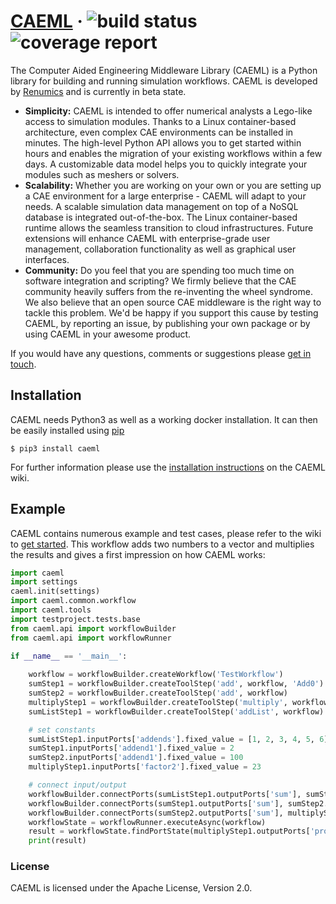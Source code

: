 # [CAEML](https://www.renumics.com/caeml) &middot; ![build status](http://141.3.89.94:10080/markus.stoll/CAEML/badges/master/build.svg) ![coverage report](http://141.3.89.94:10080/markus.stoll/CAEML/badges/master/coverage.svg?job=test)

The Computer Aided Engineering Middleware Library (CAEML) is a Python library for building and running simulation workflows. CAEML is developed by [Renumics](http://www.renumics.com) and is currently in beta state.


* **Simplicity:** CAEML is intended to offer numerical analysts a Lego-like access to simulation modules. Thanks to a Linux container-based architecture, even complex CAE environments can be installed in minutes. The high-level Python API allows you to get started within hours and enables the migration of your existing workflows within a few days. A customizable data model helps you to quickly integrate your modules such as meshers or solvers. 
* **Scalability:** Whether you are working on your own or you are setting up a CAE environment for a large enterprise - CAEML will adapt to your needs. A scalable simulation data management on top of a NoSQL database is integrated out-of-the-box. The Linux container-based runtime allows the seamless transition to cloud infrastructures. Future extensions will enhance CAEML with enterprise-grade user management, collaboration functionality as well as graphical user interfaces.
* **Community:** Do you feel that you are spending too much time on software integration and scripting? We firmly believe that the CAE community heavily suffers from the re-inventing the wheel syndrome. We also believe that an open source CAE middleware is the right way to tackle this problem. We'd be happy if you support this cause by testing CAEML, by reporting an issue, by publishing your own package or by using CAEML in your awesome product.

If you would have any questions, comments or suggestions please [get in touch](info@renumics.com).

## Installation

CAEML needs Python3 as well as a working docker installation. It can then be easily installed using [pip](https://pypi.python.org/pypi)
```commandline
$ pip3 install caeml
```

For further information please use the [installation instructions](https://github.com/Renumics/CAEML/wiki/getting-started) on the CAEML wiki.

## Example

CAEML contains numerous example and test cases, please refer to the wiki to [get started](https://github.com/Renumics/CAEML/wiki/getting-started). This workflow adds two numbers to a vector and multiplies the results and gives a first impression on how CAEML works:

```python
import caeml
import settings
caeml.init(settings)
import caeml.common.workflow
import caeml.tools
import testproject.tests.base
from caeml.api import workflowBuilder
from caeml.api import workflowRunner

if __name__ == '__main__':
    
    workflow = workflowBuilder.createWorkflow('TestWorkflow')
    sumStep1 = workflowBuilder.createToolStep('add', workflow, 'Add0')
    sumStep2 = workflowBuilder.createToolStep('add', workflow)
    multiplyStep1 = workflowBuilder.createToolStep('multiply', workflow, 'finalMulti')
    sumListStep1 = workflowBuilder.createToolStep('addList', workflow)

    # set constants
    sumListStep1.inputPorts['addends'].fixed_value = [1, 2, 3, 4, 5, 6]
    sumStep1.inputPorts['addend1'].fixed_value = 2
    sumStep2.inputPorts['addend1'].fixed_value = 100
    multiplyStep1.inputPorts['factor2'].fixed_value = 23

    # connect input/output
    workflowBuilder.connectPorts(sumListStep1.outputPorts['sum'], sumStep1.inputPorts['addend2'])
    workflowBuilder.connectPorts(sumStep1.outputPorts['sum'], sumStep2.inputPorts['addend2'])
    workflowBuilder.connectPorts(sumStep2.outputPorts['sum'], multiplyStep1.inputPorts['factor1'])
    workflowState = workflowRunner.executeAsync(workflow)
    result = workflowState.findPortState(multiplyStep1.outputPorts['product']).getEvaluation()
    print(result)

```

### License

CAEML is licensed under the Apache License, Version 2.0.